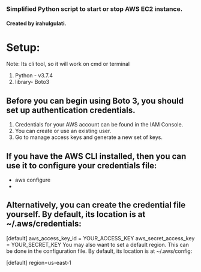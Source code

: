 ### Simplified Python script to start or stop AWS EC2 instance.
#### Created by irahulgulati.

# Setup:
Note: Its cli tool, so it will work on cmd or terminal
1. Python - v3.7.4
2. library- Boto3

## Before you can begin using Boto 3, you should set up authentication credentials. 
1. Credentials for your AWS account can be found in the IAM Console. 
2. You can create or use an existing user. 
3. Go to manage access keys and generate a new set of keys.

## If you have the AWS CLI installed, then you can use it to configure your credentials file:
 - aws configure
-
## Alternatively, you can create the credential file yourself. By default, its location is at ~/.aws/credentials:

[default]
aws_access_key_id = YOUR_ACCESS_KEY
aws_secret_access_key = YOUR_SECRET_KEY
You may also want to set a default region. This can be done in the configuration file. By default, its location is at ~/.aws/config:

[default]
region=us-east-1
